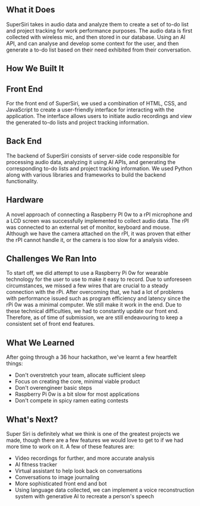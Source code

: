 ## What it Does
SuperSiri takes in audio data and analyze them to create a set of to-do list and project tracking for work performance purposes. The audio data is first collected with wireless mic, and then stored in our database. Using an AI API, and can analyse and develop some context for the user, and then generate a to-do list based on their need exhibited from their conversation. 



## How We Built It

## Front End
For the front end of SuperSiri, we used a combination of HTML, CSS, and JavaScript to create a user-friendly interface for interacting with the application. The interface allows users to initiate audio recordings and view the generated to-do lists and project tracking information.

## Back End
The backend of SuperSiri consists of server-side code responsible for processing audio data, analyzing it using AI APIs, and generating the corresponding to-do lists and project tracking information. We used Python along with various libraries and frameworks to build the backend functionality.

## Hardware
A novel approach of connecting a Raspberry PI 0w to a rPI microphone and a LCD screen was successfully implemented to collect audio data. The rPI was connected to an external set of monitor, keyboard and mouse. Although we have the camera attached on the rPI, it was proven that either the rPI cannot handle it, or the camera is too slow for a analysis video. 



## Challenges We Ran Into

To start off, we did attempt to use a Raspberry Pi 0w for wearable technology for the user to use to make it easy to record. Due to unforeseen circumstances, we missed a few wires that are crucial to a steady connection with the rPi. After overcoming that, we had a lot of problems with performance issued such as program efficiency and latency since the rPi 0w was a minimal computer. We still make it work in the end. Due to these technical difficulties, we had to constantly update our front end. Therefore, as of time of submission, we are still endeavouring to keep a consistent set of front end features.



## What We Learned

After going through a 36 hour hackathon, we've learnt a few heartfelt things:

- Don't overstretch your team, allocate sufficient sleep
- Focus on creating the core, minimal viable product
- Don't overengineer basic steps
- Raspberry Pi 0w is a bit slow for most applications
- Don't compete in spicy ramen eating contests


## What's Next?

Super Siri is definitely what we think is one of the greatest projects we made, though there are a few features we would love to get to if we had more time to work on it. A few of these features are:

- Video recordings for further, and more accurate analysis
- AI fitness tracker
- Virtual assistant to help look back on conversations
- Conversations to image journaling
- More sophisticated front end and bot
- Using language data collected, we can implement a voice reconstruction system with generative AI to recreate a person's speech
